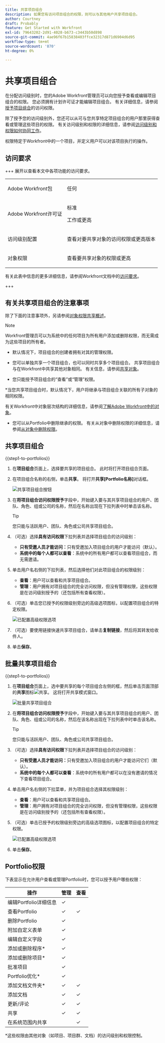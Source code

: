 ```yaml
---
title: 共享项目组合
description: 如果您有访问项目组合的权限，则可以与其他用户共享项目组合。
author: Courtney
draft: Probably
feature: Get Started with Workfront
exl-id: 79643202-2d91-4028-b673-c3443b50d898
source-git-commit: 4ae96f67b15838403ffce32317d871d6904d6d95
workflow-type: tm+mt
source-wordcount: '870'
ht-degree: 0%

---
```


# 共享项目组合

在分配访问级别时，您的Adobe Workfront管理员可以向您授予查看或编辑项目组合的权限。 您必须拥有计划许可证才能编辑项目组合。 有关详细信息，请参阅[授予项目组合](../../administration-and-setup/add-users/configure-and-grant-access/grant-access-portfolios.md)的访问权限。

除了授予您的访问级别外，您还可以从可与您共享特定项目组合的用户那里获得查看或管理这些项目的权限。 有关访问级别和权限的详细信息，请参阅[访问级别和权限如何协同工作](../../administration-and-setup/add-users/access-levels-and-object-permissions/how-access-levels-permissions-work-together.md)。

权限特定于Workfront中的一个项目，并定义用户可以对该项目执行的操作。


## 访问要求

+++ 展开以查看本文中各项功能的访问要求。 

<table style="table-layout:auto"> 
 <col> 
 <col> 
 <tbody> 
  <tr> 
   <td role="rowheader">Adobe Workfront包</td> 
   <td> <p>任何</p> </td> 
  </tr> 
  <tr> 
   <td role="rowheader">Adobe Workfront许可证</td> 
   <td> <p>标准</p> 
   <p>工作或更高</p> 
   </td> 
  </tr> 
  <tr> 
   <td role="rowheader">访问级别配置</td> 
   <td> <p>查看对要共享对象的访问权限或更高版本</p> </td> 
  </tr> 
  <tr> 
   <td role="rowheader">对象权限</td> 
   <td> <p>查看要共享对象的权限或更高</p></td> 
  </tr> 
 </tbody> 
</table>

有关此表中信息的更多详细信息，请参阅Workfront文档中的[访问要求](/help/quicksilver/administration-and-setup/add-users/access-levels-and-object-permissions/access-level-requirements-in-documentation.md)。

+++

## 有关共享项目组合的注意事项

除了下面的注意事项外，另请参阅[对象权限共享概述](../../workfront-basics/grant-and-request-access-to-objects/sharing-permissions-on-objects-overview.md)。

>[!NOTE]
>
>Workfront管理员可以为系统中的任何项目为所有用户添加或删除权限，而无需成为这些项目的所有者。

* 默认情况下，项目组合的创建者拥有对其的管理权限。
* 您可以单独共享一个项目组合，也可以同时共享多个项目组合。 共享项目组合与在Workfront中共享其他对象相同。 有关信息，请参阅[共享对象](../../workfront-basics/grant-and-request-access-to-objects/share-an-object.md)。

* 您只能授予项目组合的“查看”或“管理”权限。
</span>
*当您共享项目组合时，默认情况下，用户将继承与项目组合关联的所有子对象的相同权限。

有关Workfront中对象层次结构的详细信息，请参阅[了解Adobe Workfront中的对象](../../workfront-basics/navigate-workfront/workfront-navigation/understand-objects.md)。

* 您可以从Portfolio中删除继承的权限。 有关从对象中删除权限的详细信息，请参阅[从对象中删除权限](../../workfront-basics/grant-and-request-access-to-objects/remove-permissions-from-objects.md)。

## 共享项目组合

{{step1-to-portfolios}}

1. 在&#x200B;**项目组合**&#x200B;页面上，选择要共享的项目组合。 此时将打开项目组合页面。

1. 在项目组合名称的右侧，单击&#x200B;**共享**。 将打开&#x200B;**共享[Portfolio名称]**&#x200B;对话框。

   ![共享项目组合按钮](assets/share-portfolio-button.png)

1. 在&#x200B;**将项目组合访问权限授予**&#x200B;字段中，开始键入要与其共享项目组合的用户、团队、角色、组或公司的名称，然后在名称出现在下拉列表中时单击该名称。

   >[!TIP]
   >
   >您只能与活跃用户、团队、角色或公司共享项目组合。


1. （可选）选择&#x200B;**具有访问权限**&#x200B;下拉列表并选择项目组合的访问级别：

   * **只有受邀人员才能访问：**&#x200B;只有受邀加入项目组合的用户才能访问（默认）。
   * **系统中的每个人都可以查看**：系统中的所有用户都可以查看项目组合，而无需邀请。

1. 单击用户名右侧的下拉列表，然后选择他们对此项目组合的权限级别：

   * **查看**：用户可以查看和共享项目组合。
   * **管理**：用户拥有对项目组合的完全访问权限，但没有管理权限，这些权限是在访问级别授予的（还包括所有查看权限）。

1. （可选）单击您已授予的权限级别旁边的高级选项图标，以配置项目组合的特定权限。

   ![已配置高级权限选项](assets/advanced-options-icon.png)

1. （可选）要使用链接快速共享项目组合，请单击&#x200B;**复制链接**，然后将其转发给收件人。

1. 单击&#x200B;**保存**。

## 批量共享项目组合

{{step1-to-portfolios}}

1. 在&#x200B;**项目组合**&#x200B;页面上，选中要共享的每个项目组合左侧的框，然后单击页面顶部的&#x200B;**共享**&#x200B;图标![共享](assets/share-icon.png)。 这将打开共享模式窗口。

   ![批量共享项目组合](assets/bulk-share-portfolios.png)

1. 在&#x200B;**将项目组合访问权限授予**&#x200B;字段中，开始键入要与其共享项目组合的用户、团队、角色、组或公司的名称，然后在该名称出现在下拉列表中时单击该名称。

   >[!TIP]
   >
   >您只能与活跃用户、团队、角色或公司共享项目组合。


1. （可选）选择&#x200B;**具有访问权限**&#x200B;下拉列表并选择项目组合的访问级别：

   * **只有受邀人员才能访问：**&#x200B;只有受邀加入项目组合的用户才能访问它们（默认）。
   * **系统中的每个人都可以查看**：系统中的所有用户都可以在没有邀请的情况下查看项目组合。


1. 单击用户名右侧的下拉菜单，并为项目组合选择其权限级别：

   * **查看**：用户可以查看和共享项目组合。
   * **管理**：用户拥有对项目组合的完全访问权限，但没有管理权限，这些权限是在访问级别授予的（还包括所有查看权限）。

1. （可选）单击已授予的权限级别旁边的高级选项图标，以配置项目组合的特定权限。

   ![已配置高级权限选项](assets/advanced-options-icon.png)

1. 单击&#x200B;**保存**。


## Portfolio权限

下表显示在允许用户查看或管理Portfolio时，您可以授予用户哪些权限：

| **操作** | **管理** | **查看** |
|---|---|---|
| 编辑Portfolio详细信息 | ✓ |   |
| 查看Portfolio | ✓ | ✓ |
| 删除Portfolio | ✓ |   |
| 附加自定义表单 | ✓ |   |
| 编辑自定义字段 | ✓ |   |
| 添加或删除程序&#42; | ✓ |   |
| 添加或删除项目&#42; | ✓ |   |
| 批准项目 | ✓ |   |
| Portfolio优化&#42; | ✓ |   |
| 添加文档文件夹&#42; | ✓ | ✓ |
| 添加文档 | ✓ | ✓ |
| 更新/评论 | ✓ | ✓ |
| 共享 | ✓ | ✓ |
| 在系统范围内共享 |   | ✓ |

*这些权限由其他对象（如项目、项目群、文档）的访问级别和权限控制。
